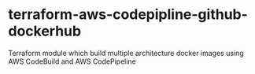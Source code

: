 # terraform-aws-codepipline-github-dockerhub
Terraform module which build multiple architecture docker images using AWS CodeBuild and AWS CodePipeline
